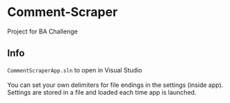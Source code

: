 # Comment-Scraper
Project for BA Challenge
<br>
## Info
`CommentScraperApp.sln` to open in Visual Studio<br><br>
You can set your own delimiters for file endings in the settings (inside app). Settings are stored in a file and loaded each time app is launched.
